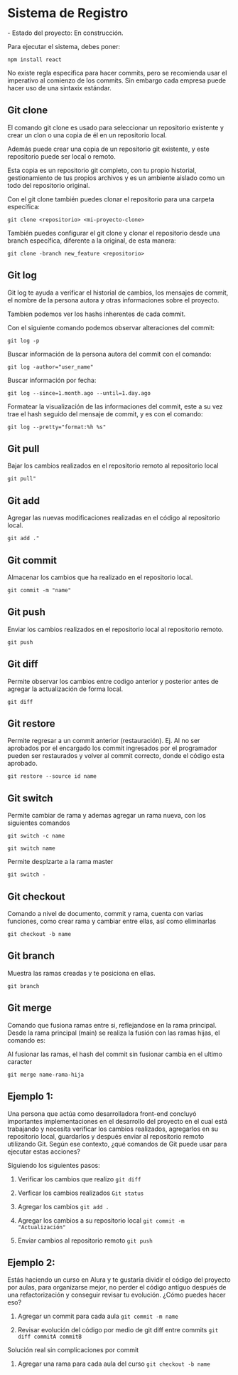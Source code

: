 <h1> Sistema de Registro </h1>
- Estado del proyecto: En construcción.

Para ejecutar el sistema, debes poner:

```npm install react```

No existe regla especifica para hacer commits, pero se recomienda usar el imperativo al comienzo de los commits.
Sin embargo cada empresa puede hacer uso de una sintaxix estándar.

## Git clone ##

El comando git clone es usado para seleccionar un repositorio existente y crear un clon o una copia de él en un repositorio local.

Además puede crear una copia de un repositorio git existente, y este repositorio puede ser local o remoto.
 
Esta copia es un repositorio git completo, con tu propio historial, gestionamiento de tus propios archivos y es un ambiente aislado como un todo del repositorio original. 

Con el git clone también puedes clonar el repositorio para una carpeta específica:

```git clone <repositorio> <mi-proyecto-clone>```

También puedes configurar el git clone y clonar el repositorio desde una branch específica, diferente a la original, de esta manera:

```git clone -branch new_feature <repositorio>```

## Git log ##

Git log te ayuda a verificar el historial de cambios, los mensajes de commit, el nombre de la persona autora y otras informaciones sobre el proyecto.

Tambien podemos ver los hashs inherentes de cada commit.

Con el siguiente comando podemos observar alteraciones del commit:

``` git log -p ``` 

Buscar información de la persona autora del commit con el comando:

``` git log -author="user_name" ``` 

Buscar información por fecha:

``` git log --since=1.month.ago --until=1.day.ago ``` 

Formatear la visualización de las informaciones del commit, este a su vez trae el hash seguido del mensaje de commit, y es con el comando:

``` git log --pretty="format:%h %s" ``` 

## Git pull ##

Bajar los cambios realizados en el repositorio remoto al repositorio local

``` git pull" ``` 

## Git add ##

Agregar las nuevas modificaciones realizadas en el código al repositorio local.

``` git add ." ``` 

## Git commit ##

Almacenar los cambios que ha realizado en el repositorio local.

``` git commit -m "name" ``` 

## Git push ##

Enviar los cambios realizados en el repositorio local al repositorio remoto.

``` git push ``` 

## Git diff ##

Permite observar los cambios entre codigo anterior y posterior antes de agregar la actualización de forma local.  

``` git diff ``` 

## Git restore ##

Permite regresar a un commit anterior (restauración).
Ej. Al no ser aprobados por el encargado los commit ingresados por el programador pueden ser restaurados y volver al commit correcto, donde el código esta aprobado.

```git restore --source id name```

## Git switch ##

Permite cambiar de rama y ademas agregar un rama nueva, con los siguientes comandos

```git switch -c name```

```git switch name ```

Permite desplzarte a la rama master

```git switch - ```

## Git checkout ##

Comando a nivel de documento, commit y rama, cuenta con varias funciones, como crear rama y cambiar entre ellas, así como eliminarlas

```git checkout -b name ```

## Git branch ##

Muestra las ramas creadas y te posiciona en ellas.

```git branch ``` 

## Git merge  ##

Comando que fusiona ramas entre si, reflejandose en la rama principal.
Desde la rama principal (main) se realiza la fusión con las ramas hijas, el comando es:

Al fusionar las ramas, el hash del commit sin fusionar cambia en el ultimo caracter

```git merge name-rama-hija```

## Ejemplo 1: ##

Una persona que actúa como desarrolladora front-end concluyó importantes implementaciones en el desarrollo del proyecto en el cual está trabajando y necesita verificar los cambios realizados, agregarlos en su repositorio local, guardarlos y después enviar al repositorio remoto utilizando Git. Según ese contexto, ¿qué comandos de Git puede usar para ejecutar estas acciones?

Siguiendo los siguientes pasos:

1. Verificar los cambios que realizo
    ```git diff ```

2. Verficar los cambios realizados
    ```Git status```

3. Agregar los cambios
    ```git add . ```

4. Agregar los cambios a su repositorio local
    ```git commit -m "Actualización"```

5. Enviar cambios al repositorio remoto
    ```git push```

## Ejemplo 2: ##
Estás haciendo un curso en Alura y te gustaría dividir el código del proyecto por aulas, para organizarse mejor, no perder el código antíguo después de una refactorización y conseguir revisar tu evolución. ¿Cómo puedes hacer eso?

1. Agregar un commit para cada aula
```git commit -m name```

2. Revisar evolución del código por medio de git diff entre commits
```git diff commitA commitB```

Solución real sin complicaciones por commit

1. Agregar una rama para cada aula del curso
```git checkout -b name ```
